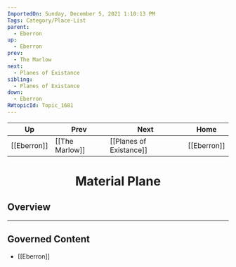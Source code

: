 ```yaml
---
ImportedOn: Sunday, December 5, 2021 1:10:13 PM
Tags: Category/Place-List
parent:
  - Eberron
up:
  - Eberron
prev:
  - The Marlow
next:
  - Planes of Existance
sibling:
  - Planes of Existance
down:
  - Eberron
RWtopicId: Topic_1681
---
```


| Up | Prev | Next | Home |
|----|------|------|------|
| [[Eberron]] | [[The Marlow]] | [[Planes of Existance]] | [[Eberron]] |

# <center>Material Plane</center>

## Overview


---
## Governed Content
- [[Eberron]]
